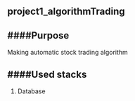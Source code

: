 ## project1_algorithmTrading

####Purpose
--------------
Making automatic stock trading algorithm


####Used stacks
--------------
1. Database
